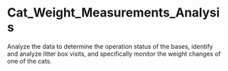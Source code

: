 # Cat_Weight_Measurements_Analysis
Analyze the data to determine the operation status of the bases, identify and analyze litter box visits, and specifically monitor the weight changes of one of the cats.
